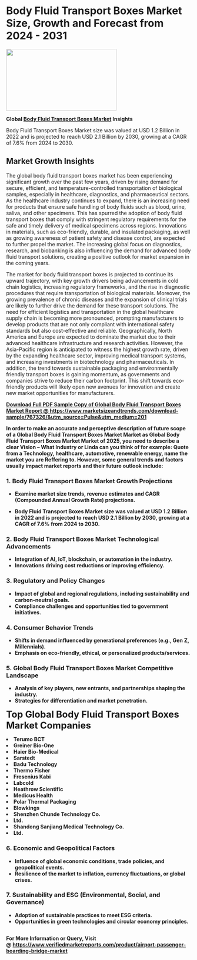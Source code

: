 <H1>Body Fluid Transport Boxes Market Size, Growth and Forecast from 2024 - 2031</H1><img class="aligncenter size-medium wp-image-584254" src="https://thirdeyenews.in/wp-content/uploads/2024/09/Global-Market-Research-300x168.jpeg" alt="" width="300" height="168" /><p><strong>Global&nbsp;<a href="https://www.marketsizeandtrends.com/download-sample/767326/&amp;utm_source=Pulse&amp;utm_medium=201">Body Fluid Transport Boxes Market</a> Insights</strong></p><p>Body Fluid Transport Boxes Market size was valued at USD 1.2 Billion in 2022 and is projected to reach USD 2.1 Billion by 2030, growing at a CAGR of 7.6% from 2024 to 2030.</p><p><h2>Market Growth Insights</h2> <p>The global body fluid transport boxes market has been experiencing significant growth over the past few years, driven by rising demand for secure, efficient, and temperature-controlled transportation of biological samples, especially in healthcare, diagnostics, and pharmaceutical sectors. As the healthcare industry continues to expand, there is an increasing need for products that ensure safe handling of body fluids such as blood, urine, saliva, and other specimens. This has spurred the adoption of body fluid transport boxes that comply with stringent regulatory requirements for the safe and timely delivery of medical specimens across regions. Innovations in materials, such as eco-friendly, durable, and insulated packaging, as well as growing awareness of patient safety and disease control, are expected to further propel the market. The increasing global focus on diagnostics, research, and biobanking is also influencing the demand for advanced body fluid transport solutions, creating a positive outlook for market expansion in the coming years.</p> <p><strong><a href="#"></a></strong></p> <p>The market for body fluid transport boxes is projected to continue its upward trajectory, with key growth drivers being advancements in cold chain logistics, increasing regulatory frameworks, and the rise in diagnostic procedures that require transportation of biological materials. Moreover, the growing prevalence of chronic diseases and the expansion of clinical trials are likely to further drive the demand for these transport solutions. The need for efficient logistics and transportation in the global healthcare supply chain is becoming more pronounced, prompting manufacturers to develop products that are not only compliant with international safety standards but also cost-effective and reliable. Geographically, North America and Europe are expected to dominate the market due to their advanced healthcare infrastructure and research activities. However, the Asia-Pacific region is anticipated to witness the highest growth rate, driven by the expanding healthcare sector, improving medical transport systems, and increasing investments in biotechnology and pharmaceuticals. In addition, the trend towards sustainable packaging and environmentally friendly transport boxes is gaining momentum, as governments and companies strive to reduce their carbon footprint. This shift towards eco-friendly products will likely open new avenues for innovation and create new market opportunities for manufacturers. </p> <p><strong><a href="#"></p><p><span class=""><strong>Download Full PDF Sample Copy of Global Body Fluid Transport Boxes Market Report</strong> @ <a href="https://www.marketsizeandtrends.com/download-sample/767326/&amp;utm_source=Pulse&amp;utm_medium=201" target="_blank">https://www.marketsizeandtrends.com/download-sample/767326/&amp;utm_source=Pulse&amp;utm_medium=201</a></span></p><p>In order to make an accurate and perceptive description of future scope of a Global&nbsp;Body Fluid Transport Boxes Market Market as Global&nbsp;Body Fluid Transport Boxes Market Market of 2025, you need to describe a clear Vision &ndash; What Industry or Linda can you think of for example: Quote from a Technology, healthcare, automotive, renewable energy, name the market you are Reffering to. However, some general trends and factors usually impact market reports and their future outlook include:</p><h3>1.&nbsp;<strong>Body Fluid Transport Boxes Market Growth Projections</strong></h3><ul><li>Examine market size trends, revenue estimates and CAGR (Compounded Annual Growth Rate) projections.</li><li><p>Body Fluid Transport Boxes Market size was valued at USD 1.2 Billion in 2022 and is projected to reach USD 2.1 Billion by 2030, growing at a CAGR of 7.6% from 2024 to 2030.</p></li></ul><h3>2.&nbsp;<strong>Body Fluid Transport Boxes Market Technological Advancements</strong></h3><ul><li>Integration of AI, IoT, blockchain, or automation in the industry.</li><li>Innovations driving cost reductions or improving efficiency.</li></ul><h3>3.&nbsp;<strong>Regulatory and Policy Changes</strong></h3><ul><li>Impact of global and regional regulations, including sustainability and carbon-neutral goals.</li><li>Compliance challenges and opportunities tied to government initiatives.</li></ul><h3>4.&nbsp;<strong>Consumer Behavior Trends</strong></h3><ul><li>Shifts in demand influenced by generational preferences (e.g., Gen Z, Millennials).</li><li>Emphasis on eco-friendly, ethical, or personalized products/services.</li></ul><h3>5.&nbsp;<strong>Global Body Fluid Transport Boxes Market Competitive Landscape</strong></h3><ul><li>Analysis of key players, new entrants, and partnerships shaping the industry.</li><li>Strategies for differentiation and market penetration.</li></ul><p data-pm-slice="1 1 []"><span style="color: inherit; font-family: inherit; font-size: 25px;">Top Global Body Fluid Transport Boxes Market Companies</span></p><div class="" data-test-id=""><p><li>Terumo BCT</li><li> Greiner Bio-One</li><li> Haier Bio-Medical</li><li> Sarstedt</li><li> Badu Technology</li><li> Thermo Fisher</li><li> Fresenius Kabi</li><li> Labcold</li><li> Heathrow Scientific</li><li> Medicus Health</li><li> Polar Thermal Packaging</li><li> Blowkings</li><li> Shenzhen Chunde Technology Co.</li><li> Ltd.</li><li> Shandong Sanjiang Medical Technology Co.</li><li> Ltd.</li></p></div><h3>6.&nbsp;<strong>Economic and Geopolitical Factors</strong></h3><ul><li>Influence of global economic conditions, trade policies, and geopolitical events.</li><li>Resilience of the market to inflation, currency fluctuations, or global crises.</li></ul><h3>7.&nbsp;<strong>Sustainability and ESG (Environmental, Social, and Governance)</strong></h3><ul><li>Adoption of sustainable practices to meet ESG criteria.</li><li>Opportunities in green technologies and circular economy principles.</li></ul><h2><strong style="font-size: 14px;">For More Information or Query, Visit @&nbsp;</strong><a style="background-color: #ffffff; font-size: 14px;" href="https://www.marketsizeandtrends.com/report/body-fluid-transport-boxes-market/" target="_blank">https://www.verifiedmarketreports.com/product/airport-passenger-boarding-bridge-market</a></h2>
